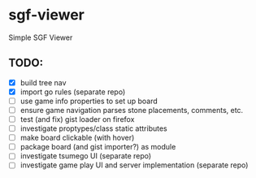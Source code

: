 # sgf-viewer
Simple SGF Viewer

## TODO:
- [x] build tree nav
- [x] import go rules (separate repo)
- [ ] use game info properties to set up board
- [ ] ensure game navigation parses stone placements, comments, etc.
- [ ] test (and fix) gist loader on firefox
- [ ] investigate proptypes/class static attributes
- [ ] make board clickable (with hover)
- [ ] package board (and gist importer?) as module
- [ ] investigate tsumego UI (separate repo)
- [ ] investigate game play UI and server implementation (separate repo)
